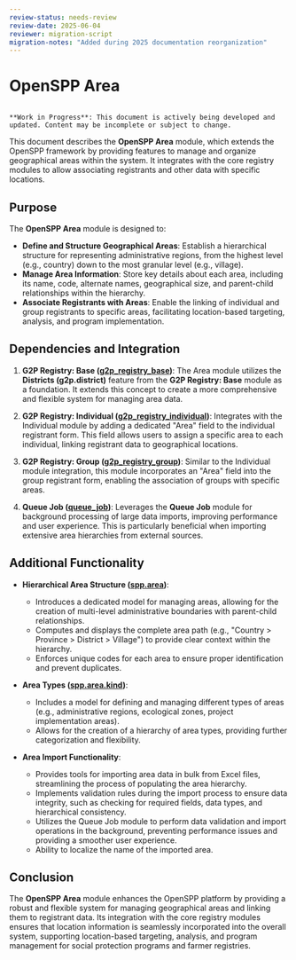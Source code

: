 ```yaml
---
review-status: needs-review
review-date: 2025-06-04
reviewer: migration-script
migration-notes: "Added during 2025 documentation reorganization"
---
```


# OpenSPP Area

```{warning}

**Work in Progress**: This document is actively being developed and updated. Content may be incomplete or subject to change.
```

This document describes the **OpenSPP Area** module, which extends the OpenSPP framework by providing features to manage and organize geographical areas within the system.  It integrates with the core registry modules to allow associating registrants and other data with specific locations. 

## Purpose

The **OpenSPP Area** module is designed to:

* **Define and Structure Geographical Areas**: Establish a hierarchical structure for representing administrative regions, from the highest level (e.g., country) down to the most granular level (e.g., village).
* **Manage Area Information**: Store key details about each area, including its name, code, alternate names, geographical size, and parent-child relationships within the hierarchy.
* **Associate Registrants with Areas**:  Enable the linking of individual and group registrants to specific areas, facilitating location-based targeting, analysis, and program implementation. 

## Dependencies and Integration

1. **G2P Registry: Base ([g2p_registry_base](g2p_registry_base))**:  The Area module utilizes the **Districts (g2p.district)** feature from the **G2P Registry: Base** module as a foundation. It extends this concept to create a more comprehensive and flexible system for managing area data.

2. **G2P Registry: Individual ([g2p_registry_individual](g2p_registry_individual))**: Integrates with the Individual module by adding a dedicated "Area" field to the individual registrant form. This field allows users to assign a specific area to each individual, linking registrant data to geographical locations.

3. **G2P Registry: Group ([g2p_registry_group](g2p_registry_group))**:  Similar to the Individual module integration, this module incorporates an "Area" field into the group registrant form, enabling the association of groups with specific areas.

4. **Queue Job ([queue_job](queue_job))**:  Leverages the **Queue Job** module for background processing of large data imports, improving performance and user experience. This is particularly beneficial when importing extensive area hierarchies from external sources. 

## Additional Functionality

* **Hierarchical Area Structure ([spp.area](spp.area))**: 
    * Introduces a dedicated model for managing areas, allowing for the creation of multi-level administrative boundaries with parent-child relationships.
    * Computes and displays the complete area path (e.g., "Country > Province > District > Village") to provide clear context within the hierarchy.
    * Enforces unique codes for each area to ensure proper identification and prevent duplicates.

* **Area Types ([spp.area.kind](spp.area.kind))**:
    * Includes a model for defining and managing different types of areas (e.g., administrative regions, ecological zones, project implementation areas).
    * Allows for the creation of a hierarchy of area types, providing further categorization and flexibility.

* **Area Import Functionality**:
    * Provides tools for importing area data in bulk from Excel files, streamlining the process of populating the area hierarchy.
    * Implements validation rules during the import process to ensure data integrity, such as checking for required fields, data types, and hierarchical consistency.
    * Utilizes the Queue Job module to perform data validation and import operations in the background, preventing performance issues and providing a smoother user experience.
    * Ability to localize the name of the imported area.

## Conclusion

The **OpenSPP Area** module enhances the OpenSPP platform by providing a robust and flexible system for managing geographical areas and linking them to registrant data. Its integration with the core registry modules ensures that location information is seamlessly incorporated into the overall system, supporting location-based targeting, analysis, and program management for social protection programs and farmer registries. 
